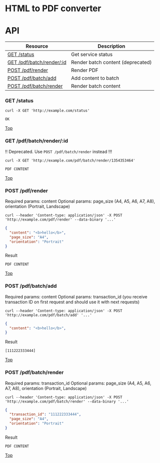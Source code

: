 # HTML to PDF converter

API
=========================== 
<a name="top"/>

Resource                           | Description
---------------------------------- | -------------
[GET /status](#get1)               | Get service status
[GET /pdf/batch/render/:id](#get2) | Render batch content (deprecated)
[POST /pdf/render](#post1)         | Render PDF
[POST /pdf/batch/add](#post3)      | Add content to batch
[POST /pdf/batch/render](#post2)   | Render batch content


<a name="get1"/>

### GET /status

```
curl -X GET 'http://example.com/status'
```

```text/plain
OK
```

[Top](#top)

<a name="get2"/>

### GET /pdf/batch/render/:id

!! Deprecated. Use `POST /pdf/batch/render` instead !!!

```
curl -X GET 'http://example.com/pdf/batch/render/1354353464'
```

```application/pdf
PDF CONTENT
```

[Top](#top)

<a name="post1"/>

### POST /pdf/render


Required params: content
Optional params: page_size (A4, A5, A6, A7, A8), orientation (Portrait, Landscape)

```
curl --header 'Content-type: application/json' -X POST 'http://example.com/pdf/render' --data-binary '...'
```

```json
{
  "content": "<b>hello</b>",
  "page_size": "A4",
  "orientation": "Portrait"
}
```

Result

```application/pdf
PDF CONTENT
```

[Top](#top)

<a name="post3"/>

### POST /pdf/batch/add


Required params: content
Optional params: transaction_id (you receive transaction ID on first request and should use it with next requests)

```
curl --header 'Content-type: application/json' -X POST 'http://example.com/pdf/batch/add' '...'
```

```json
{
  "content": "<b>hello</b>",
}
```

Result

```application/json
[111222333444]
```

[Top](#top)

<a name="post2"/>

### POST /pdf/batch/render


Required params: transaction_id
Optional params: page_size (A4, A5, A6, A7, A8), orientation (Portrait, Landscape)

```
curl --header 'Content-type: application/json' -X POST 'http://example.com/pdf/batch/render' --data-binary '...'
```

```json
{
  "transaction_id": "111222333444",
  "page_size": "A4",
  "orientation": "Portrait"
}
```

Result

```application/pdf
PDF CONTENT
```

[Top](#top)
